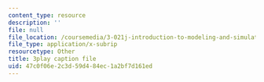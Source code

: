 ```yaml
---
content_type: resource
description: ''
file: null
file_location: /coursemedia/3-021j-introduction-to-modeling-and-simulation-spring-2012/47c0f06e2c3d59d484ec1a2bf7d161ed_U5zt5u-C_uY.vtt
file_type: application/x-subrip
resourcetype: Other
title: 3play caption file
uid: 47c0f06e-2c3d-59d4-84ec-1a2bf7d161ed
---
```

